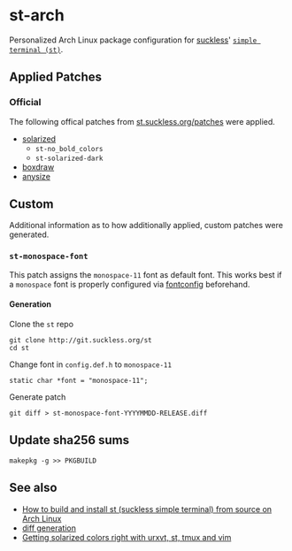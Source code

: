 # st-arch

Personalized Arch Linux package configuration for [suckless](https://suckless.org)' [`simple terminal (st)`](https://st.suckless.org/).

## Applied Patches

### Official

The following offical patches from [st.suckless.org/patches](https://st.suckless.org/patches/) were applied.

- [solarized](https://st.suckless.org/patches/solarized/)
  - `st-no_bold_colors`
  - `st-solarized-dark`
- [boxdraw](https://st.suckless.org/patches/boxdraw/)
- [anysize](https://st.suckless.org/patches/anysize/)

## Custom

Additional information as to how additionally applied, custom patches were generated.

### `st-monospace-font`

This patch assigns the `monospace-11` font as default font. This works best if a `monospace` font is properly configured via [fontconfig](https://www.freedesktop.org/wiki/Software/fontconfig/) beforehand.

#### Generation

Clone the `st` repo

    git clone http://git.suckless.org/st
    cd st

Change font in `config.def.h` to `monospace-11`

    static char *font = "monospace-11";

Generate patch

    git diff > st-monospace-font-YYYYMMDD-RELEASE.diff

## Update sha256 sums

    makepkg -g >> PKGBUILD

## See also

- [How to build and install st (suckless simple terminal) from source on Arch Linux](https://brianbuccola.com/how-to-build-and-install-st-suckless-simple-terminal-from-source-on-arch-linux/)
- [diff generation](https://suckless.org/hacking/)
- [Getting solarized colors right with urxvt, st, tmux and vim](https://bbs.archlinux.org/viewtopic.php?id=164108)
